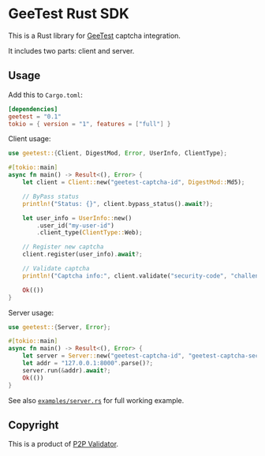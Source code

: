 # GeeTest Rust SDK

This is a Rust library for [GeeTest][1] captcha integration.

It includes two parts: client and server.

## Usage

Add this to `Cargo.toml`:

```toml
[dependencies]
geetest = "0.1"
tokio = { version = "1", features = ["full"] }
```

Client usage:

```rust
use geetest::{Client, DigestMod, Error, UserInfo, ClientType};

#[tokio::main]
async fn main() -> Result<(), Error> {
    let client = Client::new("geetest-captcha-id", DigestMod::Md5);

    // ByPass status
    println!("Status: {}", client.bypass_status().await?);

    let user_info = UserInfo::new()
        .user_id("my-user-id")
        .client_type(ClientType::Web);

    // Register new captcha
    client.register(user_info).await?;

    // Validate captcha
    println!("Captcha info:", client.validate("security-code", "challenge", user_info).await?);

    Ok(())
}
```

Server usage:

```rust
use geetest::{Server, Error};

#[tokio::main]
async fn main() -> Result<(), Error> {
    let server = Server::new("geetest-captcha-id", "geetest-captcha-secret");
    let addr = "127.0.0.1:8000".parse()?;
    server.run(&addr).await?;
    Ok(())
}
```

See also [`examples/server.rs`][2] for full working example.

## Copyright

This is a product of [P2P Validator][3].

[1]: https://www.geetest.com/en/
[2]: examples/server.rs
[3]: https://p2p.org/
